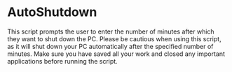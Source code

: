 # AutoShutdown
This script prompts the user to enter the number of minutes after which they want to shut down the PC. Please be cautious when using this script, as it will shut down your PC automatically after the specified number of minutes. Make sure you have saved all your work and closed any important applications before running the script.
